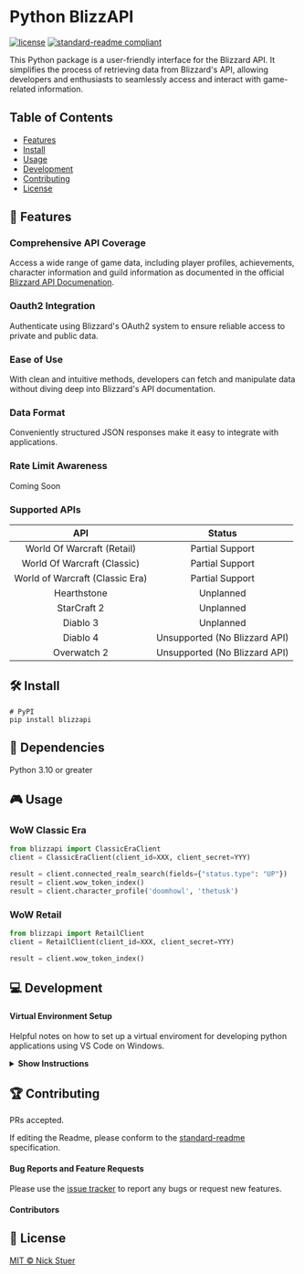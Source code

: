 # Python BlizzAPI

[![license](https://img.shields.io/github/license/nickstuer/blizzapi.svg)](LICENSE)
[![standard-readme compliant](https://img.shields.io/badge/readme%20style-standard-brightgreen.svg?style=flat-square)](https://github.com/RichardLitt/standard-readme)

This Python package is a user-friendly interface for the Blizzard API. It simplifies the process of retrieving data from Blizzard's API, allowing developers and enthusiasts to seamlessly access and interact with game-related information.

## Table of Contents

- [Features](#📖Features)
- [Install](#🛠install)
- [Usage](#usage)
- [Development](#development)
- [Contributing](#contributing)
- [License](#license)

## 📖 Features

### Comprehensive API Coverage
Access a wide range of game data, including player profiles, achievements, character information and guild information as documented in the official [Blizzard API Documenation](https://develop.battle.net/documentation).

### Oauth2 Integration
Authenticate using Blizzard's OAuth2 system to ensure reliable access to private and public data.

### Ease of Use
With clean and intuitive methods, developers can fetch and manipulate data without diving deep into Blizzard's API documentation.

### Data Format
Conveniently structured JSON responses make it easy to integrate with applications.

### Rate Limit Awareness
Coming Soon

### Supported APIs
| API                                   | Status                              |
| :----------------------------------:  | :--------------------------------:  |
| World Of Warcraft (Retail)            | Partial Support                     |
| World Of Warcraft (Classic)           | Partial Support                     |
| World of Warcraft (Classic Era)       | Partial Support                     |
| Hearthstone                           | Unplanned                           |
| StarCraft 2                           | Unplanned                           |
| Diablo 3                              | Unplanned                           |
| Diablo 4                              | Unsupported (No Blizzard API)       |
| Overwatch 2                           | Unsupported (No Blizzard API)       |


## 🛠 Install

```
# PyPI
pip install blizzapi
```

##  📌 Dependencies
Python 3.10 or greater

## 🎮 Usage

### WoW Classic Era
```python
from blizzapi import ClassicEraClient
client = ClassicEraClient(client_id=XXX, client_secret=YYY)

result = client.connected_realm_search(fields={"status.type": "UP"})
result = client.wow_token_index()
result = client.character_profile('doomhowl', 'thetusk')
```

### WoW Retail
```python
from blizzapi import RetailClient
client = RetailClient(client_id=XXX, client_secret=YYY)

result = client.wow_token_index()
```

## 💻 Development

#### Virtual Environment Setup
Helpful notes on how to set up a virtual enviroment for developing python applications using VS Code on Windows.

<details><summary><b>Show Instructions</b></summary>

1. Open "Folder" in VS Code

2. Create Virtual Environment
    1. Press CTRL + SHIFT + P and Select 'Python: Create Virtual Environment'
    2. Follow the prompts

3. Change Default Terminal in VS Code
    1. Press CTRL + SHIFT + P and Select 'Terminal: Select Default Profile'
    2. Choose 'Command Prompt'

4. Test the Virtual Environment
    1. Press CTRL + SHIFT + ~ to open a terminal.
    2. Ensure the prompt begins with '(.venv)'

5. Install the pip dependenies
    1. Type: pip install -r requirements.txt
        
</details>

## 🏆 Contributing

PRs accepted.

If editing the Readme, please conform to the [standard-readme](https://github.com/RichardLitt/standard-readme) specification.

#### Bug Reports and Feature Requests
Please use the [issue tracker](https://github.com/nickstuer/blizzapi/issues) to report any bugs or request new features.

#### Contributors


## 📃 License

[MIT © Nick Stuer](LICENSE)

